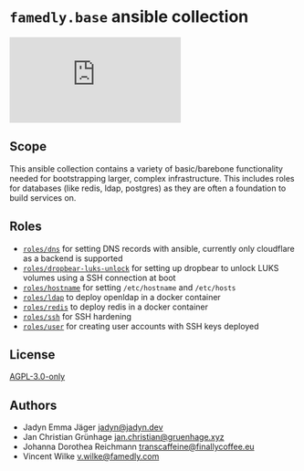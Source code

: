 # `famedly.base` ansible collection

![Matrix](https://img.shields.io/matrix/ansible-famedly:matrix.org)

## Scope

This ansible collection contains a variety of basic/barebone functionality
needed for bootstrapping larger, complex infrastructure. This includes
roles for databases (like redis, ldap, postgres) as they are often a foundation
to build services on.

## Roles

- [`roles/dns`](roles/dns/README.md) for setting DNS records with ansible, currently only cloudflare as a backend is supported
- [`roles/dropbear-luks-unlock`](roles/dropbear-luks-unlock/README.md) for setting up dropbear to unlock LUKS volumes using a SSH connection at boot
- [`roles/hostname`](roles/hostname/README.md) for setting `/etc/hostname` and `/etc/hosts`
- [`roles/ldap`](roles/ldap/README.md) to deploy openldap in a docker container
- [`roles/redis`](roles/redis/README.md) to deploy redis in a docker container
- [`roles/ssh`](roles/ssh/README.md) for SSH hardening
- [`roles/user`](roles/user/README.md) for creating user accounts with SSH keys deployed

## License

[AGPL-3.0-only](LICENSE.md)

## Authors

- Jadyn Emma Jäger <jadyn@jadyn.dev>
- Jan Christian Grünhage <jan.christian@gruenhage.xyz>
- Johanna Dorothea Reichmann <transcaffeine@finallycoffee.eu>
- Vincent Wilke <v.wilke@famedly.com>
